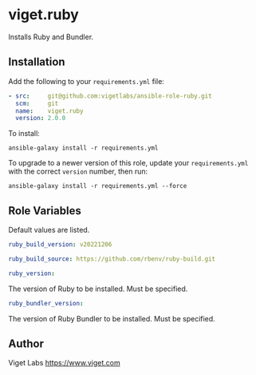 viget.ruby
==========

Installs Ruby and Bundler.

Installation
------------

Add the following to your `requirements.yml` file:

```yaml
- src:     git@github.com:vigetlabs/ansible-role-ruby.git
  scm:     git
  name:    viget.ruby
  version: 2.0.0
```

To install:

```
ansible-galaxy install -r requirements.yml
```

To upgrade to a newer version of this role, update your `requirements.yml` with the correct `version` number, then run:

```
ansible-galaxy install -r requirements.yml --force
```

Role Variables
--------------

Default values are listed.

```yaml
ruby_build_version: v20221206
```

```yaml
ruby_build_source: https://github.com/rbenv/ruby-build.git
```

```yaml
ruby_version:
```
The version of Ruby to be installed. Must be specified.

```yaml
ruby_bundler_version:
```
The version of Ruby Bundler to be installed. Must be specified.

Author
------

Viget Labs
https://www.viget.com
